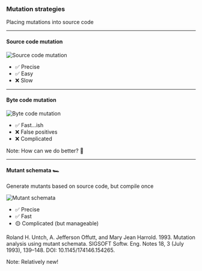 ### Mutation strategies

Placing mutations into source code

---



#### Source code mutation

![Source code mutation](/img/source-code-mutation.svg)

- ✅ Precise
- ✅ Easy
- ❌ Slow

---

#### Byte code mutation

![Byte code mutation](/img/byte-code-mutation.svg)

- ✅ Fast...ish
- ❌ False positives
- ❌ Complicated



Note: How can we do better? 🧦

---

#### Mutant schemata 🏎

Generate mutants based on source code, but compile once

![Mutant schemata](/img/mutant-schemata-mutation.svg)

* ✅ Precise
* ✅ Fast
* 🟡 Complicated (but manageable)

Roland H. Untch, A. Jefferson Offutt, and Mary Jean Harrold. 1993. Mutation analysis using mutant schemata. SIGSOFT Softw. Eng. Notes 18, 3 (July 1993), 139–148. DOI: 10.1145/174146.154265.
<!-- .element: class="attribution" -->

Note: Relatively new!
